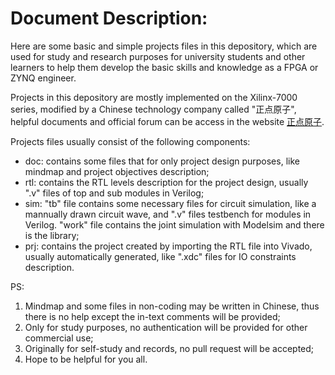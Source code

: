 # Document Description:

Here are some basic and simple projects files in this depository, which are used for study and research purposes for university students and other learners to help them develop the basic skills and knowledge as a FPGA or ZYNQ engineer.

Projects in this depository are mostly implemented on the Xilinx-7000 series, modified by a Chinese technology company called "正点原子", helpful documents and official forum can be access in the website [正点原子](http://www.openedv.com/).

Projects files usually consist of the following components:
- doc: contains some files that for only project design purposes, like mindmap and project objectives description;
- rtl: contains the RTL levels description for the project design, usually ".v" files of top and sub modules in Verilog;
- sim: "tb" file contains some necessary files for circuit simulation, like a mannually drawn circuit wave, and ".v" files testbench for modules in Verilog. "work" file contains the joint simulation with Modelsim and there is the library;
- prj: contains the project created by importing the RTL file into Vivado, usually automatically generated, like ".xdc" files for IO constraints description.

PS: 
1. Mindmap and some files in non-coding may be written in Chinese, thus there is no help except the in-text comments will be provided;
2. Only for study purposes, no authentication will be provided for other commercial use;
3. Originally for self-study and records, no pull request will be accepted;
4. Hope to be helpful for you all.

